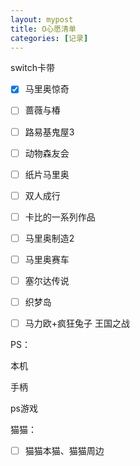 ```yaml
---
layout: mypost
title: O心愿清单
categories: [记录]
---
```


switch卡带

- [x] 马里奥惊奇
- [ ] 蔷薇与椿
- [ ] 路易基鬼屋3
- [ ] 动物森友会
- [ ] 纸片马里奥
- [ ] 双人成行
- [ ] 卡比的一系列作品
- [ ] 马里奥制造2
- [ ] 马里奥赛车
- [ ] 塞尔达传说
- [ ] 织梦岛
- [ ] 马力欧+疯狂兔子 王国之战



PS：

本机

手柄

ps游戏



猫猫：

- [ ] 猫猫本猫、猫猫周边
